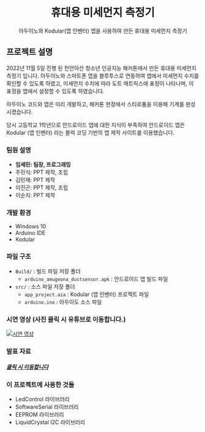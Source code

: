 <div align="center">
  <h1 align="center">휴대용 미세먼지 측정기</h3>

  <p align="center">
    아두이노와 Kodular(앱 인벤터) 앱을 사용하여 만든 휴대용 미세먼지 측정기
  </p>
</div>

<!-- ABOUT THE PROJECT -->

## 프로젝트 설명

2022년 11월 5일 진행 된 천안아산 청소년 인공지능 해커톤에서 만든 휴대용 미세먼지 측정기 입니다.
아두이노와 스마트폰 앱을 블루투스로 연동하여 앱에서 미세먼지 수치를 확인할 수 있도록 하였고, 미세먼지 수치에 따라 도트 매트릭스에 표정이 나타나며, 이 표정을 앱에서 설정할 수 있도록 하였습니다.

아두이노 코드와 앱은 미리 개발하고, 해커톤 현장에서 스티로폼을 이용해 기계를 완성 시켰습니다.

당시 고등학교 1학년으로 안드로이드 앱에 대한 지식이 부족하여 안드로이드 앱은 Kodular (앱 인벤터) 라는 블럭 코딩 기반의 앱 제작 사이트를 이용했습니다.

### 팀원 설명

- **임세민: 팀장, 프로그래밍**
- 주민식: PPT 제작, 조립
- 김민재: PPT 제작
- 이진곤: PPT 제작, 조립
- 이순지: PPT 제작

### 개발 환경

- Windows 10
- Arduino IDE
- Kodular

### 파일 구조

- `Build/` : 빌드 파일 저장 폴더
  - `arduino_amugeona_dustsensor.apk` : 안드로이드 앱 빌드 파일
- `src/` : 소스 파일 저장 폴더
  - `app_project.aia` : Kodular (앱 인벤터) 프로젝트 파일
  - `arduino.ino` : 아두이도 소스 파일

### 시연 영상 (사진 클릭 시 유튜브로 이동합니다.)

[![시연 영상](https://img.youtube.com/vi/HoomCtO3K68/0.jpg)](https://www.youtube.com/watch?v=HoomCtO3K68 '시연 영상')

### 발표 자료

##### [클릭 시 이동합니다](https://drive.google.com/file/d/18YaGvI2Fw86gI6o8VJANANfMYeeBboxB/view?usp=sharing)

### 이 프로젝트에 사용한 것들

- LedControl 라이브러리
- SoftwareSerial 라이브러리
- EEPROM 라이브러리
- LiquidCrystal I2C 라이브러리
